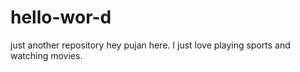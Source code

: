# hello-wor-d
just another repository
hey pujan here.
I just love playing sports and watching movies.
